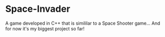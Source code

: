 # Space-Invader
A game developed in C++ that is simililar to a Space Shooter game... And for now it's my biggest project so far!
